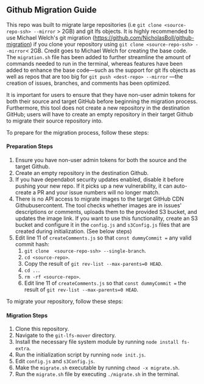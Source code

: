 ## Github Migration Guide

This repo was built to migrate large repositories (i.e `git clone <source-repo-ssh> --mirror` > 2GB) and git lfs objects. It is highly recommended to use Michael Welch's git migration (https://github.com/NicholasBoll/github-migration) if you clone your repository using `git clone <source-repo-ssh> --mirror`<  2GB. Credit goes to Michael Welch for creating the base code. The `migration.sh` file has been added to further streamline the amount of commands needed to run in the terminal, whereas features have been added to enhance the base code—such as the support for git lfs objects as well as repos that are too big for `git push <dest-repo> --mirror` —the creation of issues, branches, and comments has been optimized.

It is important for users to ensure that they have non-user admin tokens for both their source and target GitHub before beginning the migration process. Furthermore, this tool does not create a new repository in the destination GitHub; users will have to create an empty repository in their target Github to migrate their source repository into.

To prepare for the migration process, follow these steps:

#### Preparation Steps
1. Ensure you have non-user admin tokens for both the source and the target Github.
2. Create an empty repository in the destination Github.
3. If you have dependabot security updates enabled, disable it before pushing your new repo. If it picks up a new vulnerability, it can auto-create a PR and your issue numbers will no longer match.
4. There is no API access to migrate images to the target GitHub CDN Githubusercontent. The tool checks whether images are in issues' descriptions or comments, uploads them to the provided S3 bucket, and updates the image link. If you want to use this functionality, create an S3 bucket and configure it in the `config.js` and `s3Config.js` files that are created during initialization. (See below steps)
5. Edit line 11 of `createComments.js` so that `const dummyCommit =` any valid commit hash:
     1. `git clone  <source-repo-ssh> --single-branch`.
     2. `cd <source-repo>`.
     3. Copy the result of `git rev-list --max-parents=0 HEAD`.
     4. `cd ..`.
     5. `rm -rf <source-repo>`.
     6. Edit line 11 of `createComments.js` so that `const dummyCommit =` the result of `git rev-list --max-parents=0 HEAD`.

To migrate your repository, follow these steps:


#### Migration Steps
1. Clone this repository.
2. Navigate to the `git-lfs-mover` directory.
3. Install the necessary file system module by running `node install fs-extra`.
4. Run the initialization script by running `node init.js`.
5. Edit `config.js` and `s3Config.js`.
6. Make the `migrate.sh` executable by running `chmod -x migrate.sh`.
7. Run the `migrate.sh` file by executing `./migrate.sh` in the terminal.